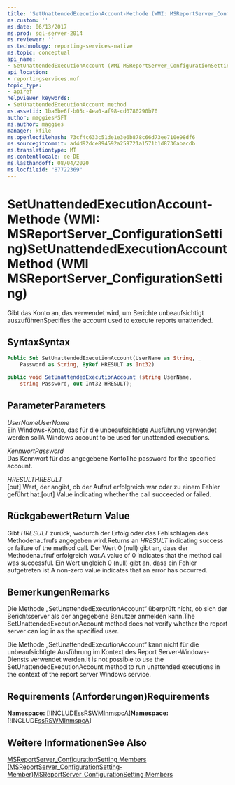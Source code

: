 ```yaml
---
title: 'SetUnattendedExecutionAccount-Methode (WMI: MSReportServer_ConfigurationSetting) | Microsoft-Dokumentation'
ms.custom: ''
ms.date: 06/13/2017
ms.prod: sql-server-2014
ms.reviewer: ''
ms.technology: reporting-services-native
ms.topic: conceptual
api_name:
- SetUnattendedExecutionAccount (WMI MSReportServer_ConfigurationSetting Class)
api_location:
- reportingservices.mof
topic_type:
- apiref
helpviewer_keywords:
- SetUnattendedExecutionAccount method
ms.assetid: 1ba6be6f-b05c-4ea0-af98-cd0780290b70
author: maggiesMSFT
ms.author: maggies
manager: kfile
ms.openlocfilehash: 73cf4c633c51de1e3e6b878c66d73ee710e98df6
ms.sourcegitcommit: ad4d92dce894592a259721a1571b1d8736abacdb
ms.translationtype: MT
ms.contentlocale: de-DE
ms.lasthandoff: 08/04/2020
ms.locfileid: "87722369"
---
```

# <a name="setunattendedexecutionaccount-method-wmi-msreportserver_configurationsetting"></a><span data-ttu-id="61201-102">SetUnattendedExecutionAccount-Methode (WMI: MSReportServer_ConfigurationSetting)</span><span class="sxs-lookup"><span data-stu-id="61201-102">SetUnattendedExecutionAccount Method (WMI MSReportServer_ConfigurationSetting)</span></span>
  <span data-ttu-id="61201-103">Gibt das Konto an, das verwendet wird, um Berichte unbeaufsichtigt auszuführen</span><span class="sxs-lookup"><span data-stu-id="61201-103">Specifies the account used to execute reports unattended.</span></span>  
  
## <a name="syntax"></a><span data-ttu-id="61201-104">Syntax</span><span class="sxs-lookup"><span data-stu-id="61201-104">Syntax</span></span>  
  
```vb  
Public Sub SetUnattendedExecutionAccount(UserName as String, _  
    Password as String, ByRef HRESULT as Int32)  
```  
  
```csharp  
public void SetUnattendedExecutionAccount (string UserName,   
    string Password, out Int32 HRESULT);  
```  
  
## <a name="parameters"></a><span data-ttu-id="61201-105">Parameter</span><span class="sxs-lookup"><span data-stu-id="61201-105">Parameters</span></span>  
 <span data-ttu-id="61201-106">*UserName*</span><span class="sxs-lookup"><span data-stu-id="61201-106">*UserName*</span></span>  
 <span data-ttu-id="61201-107">Ein Windows-Konto, das für die unbeaufsichtigte Ausführung verwendet werden soll</span><span class="sxs-lookup"><span data-stu-id="61201-107">A Windows account to be used for unattended executions.</span></span>  
  
 <span data-ttu-id="61201-108">*Kennwort*</span><span class="sxs-lookup"><span data-stu-id="61201-108">*Password*</span></span>  
 <span data-ttu-id="61201-109">Das Kennwort für das angegebene Konto</span><span class="sxs-lookup"><span data-stu-id="61201-109">The password for the specified account.</span></span>  
  
 <span data-ttu-id="61201-110">*HRESULT*</span><span class="sxs-lookup"><span data-stu-id="61201-110">*HRESULT*</span></span>  
 <span data-ttu-id="61201-111">[out] Wert, der angibt, ob der Aufruf erfolgreich war oder zu einem Fehler geführt hat.</span><span class="sxs-lookup"><span data-stu-id="61201-111">[out] Value indicating whether the call succeeded or failed.</span></span>  
  
## <a name="return-value"></a><span data-ttu-id="61201-112">Rückgabewert</span><span class="sxs-lookup"><span data-stu-id="61201-112">Return Value</span></span>  
 <span data-ttu-id="61201-113">Gibt *HRESULT* zurück, wodurch der Erfolg oder das Fehlschlagen des Methodenaufrufs angegeben wird.</span><span class="sxs-lookup"><span data-stu-id="61201-113">Returns an *HRESULT* indicating success or failure of the method call.</span></span> <span data-ttu-id="61201-114">Der Wert 0 (null) gibt an, dass der Methodenaufruf erfolgreich war.</span><span class="sxs-lookup"><span data-stu-id="61201-114">A value of 0 indicates that the method call was successful.</span></span> <span data-ttu-id="61201-115">Ein Wert ungleich 0 (null) gibt an, dass ein Fehler aufgetreten ist.</span><span class="sxs-lookup"><span data-stu-id="61201-115">A non-zero value indicates that an error has occurred.</span></span>  
  
## <a name="remarks"></a><span data-ttu-id="61201-116">Bemerkungen</span><span class="sxs-lookup"><span data-stu-id="61201-116">Remarks</span></span>  
 <span data-ttu-id="61201-117">Die Methode „SetUnattendedExecutionAccount“ überprüft nicht, ob sich der Berichtsserver als der angegebene Benutzer anmelden kann.</span><span class="sxs-lookup"><span data-stu-id="61201-117">The SetUnattendedExecutionAccount method does not verify whether the report server can log in as the specified user.</span></span>  
  
 <span data-ttu-id="61201-118">Die Methode „SetUnattendedExecutionAccount“ kann nicht für die unbeaufsichtigte Ausführung im Kontext des Report Server-Windows-Diensts verwendet werden.</span><span class="sxs-lookup"><span data-stu-id="61201-118">It is not possible to use the SetUnattendedExecutionAccount method to run unattended executions in the context of the report server Windows service.</span></span>  
  
## <a name="requirements"></a><span data-ttu-id="61201-119">Requirements (Anforderungen)</span><span class="sxs-lookup"><span data-stu-id="61201-119">Requirements</span></span>  
 <span data-ttu-id="61201-120">**Namespace:** [!INCLUDE[ssRSWMInmspcA](../../includes/ssrswminmspca-md.md)]</span><span class="sxs-lookup"><span data-stu-id="61201-120">**Namespace:** [!INCLUDE[ssRSWMInmspcA](../../includes/ssrswminmspca-md.md)]</span></span>  
  
## <a name="see-also"></a><span data-ttu-id="61201-121">Weitere Informationen</span><span class="sxs-lookup"><span data-stu-id="61201-121">See Also</span></span>  
 [<span data-ttu-id="61201-122">MSReportServer_ConfigurationSetting Members (MSReportServer_ConfigurationSetting-Member)</span><span class="sxs-lookup"><span data-stu-id="61201-122">MSReportServer_ConfigurationSetting Members</span></span>](msreportserver-configurationsetting-members.md)  
  
  
